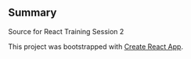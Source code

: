 ## Summary

Source for React Training Session 2

This project was bootstrapped with [Create React App](https://github.com/facebook/create-react-app).
